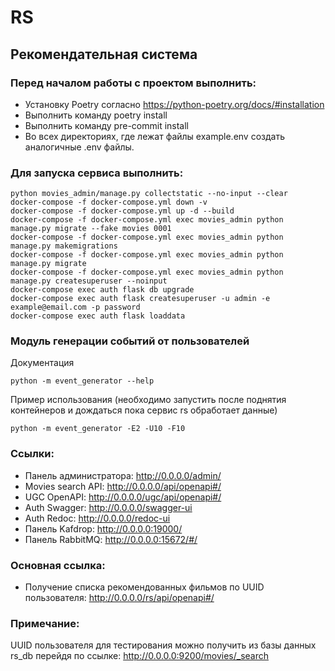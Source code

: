 # RS
## Рекомендательная система

### Перед началом работы с проектом выполнить:
- Установку Poetry согласно https://python-poetry.org/docs/#installation
- Выполнить команду poetry install
- Выполнить команду pre-commit install
- Во всех директориях, где лежат файлы example.env создать аналогичные .env файлы.

### Для запуска сервиса выполнить:
```shell
python movies_admin/manage.py collectstatic --no-input --clear
docker-compose -f docker-compose.yml down -v
docker-compose -f docker-compose.yml up -d --build
docker-compose -f docker-compose.yml exec movies_admin python manage.py migrate --fake movies 0001
docker-compose -f docker-compose.yml exec movies_admin python manage.py makemigrations
docker-compose -f docker-compose.yml exec movies_admin python manage.py migrate
docker-compose -f docker-compose.yml exec movies_admin python manage.py createsuperuser --noinput
docker-compose exec auth flask db upgrade
docker-compose exec auth flask createsuperuser -u admin -e example@email.com -p password
docker-compose exec auth flask loaddata
```

### Модуль генерации событий от пользователей

Документация
```
python -m event_generator --help
```
Пример использования (необходимо запустить после поднятия контейнеров и дождаться пока сервис rs обработает данные)
```
python -m event_generator -E2 -U10 -F10
```

### Ссылки:
- Панель администратора: http://0.0.0.0/admin/
- Movies search API: http://0.0.0.0/api/openapi#/
- UGC OpenAPI: http://0.0.0.0/ugc/api/openapi#/
- Auth Swagger: http://0.0.0.0/swagger-ui
- Auth Redoc: http://0.0.0.0/redoc-ui
- Панель Kafdrop: http://0.0.0.0:19000/
- Панель RabbitMQ: http://0.0.0.0:15672/#/

### Основная ссылка:
- Получение списка рекомендованных фильмов по UUID пользователя: http://0.0.0.0/rs/api/openapi#/

### Примечание:
UUID пользователя для тестирования можно получить из
базы данных rs_db перейдя по ссылке: http://0.0.0.0:9200/movies/_search
